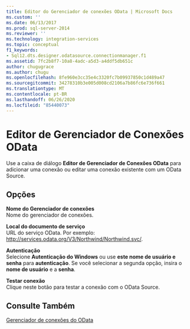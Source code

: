 ```yaml
---
title: Editor do Gerenciador de conexões OData | Microsoft Docs
ms.custom: ''
ms.date: 06/13/2017
ms.prod: sql-server-2014
ms.reviewer: ''
ms.technology: integration-services
ms.topic: conceptual
f1_keywords:
- Sql12.dts.designer.odatasource.connectionmanager.f1
ms.assetid: 7fc2b8f7-10a8-4adc-a5d3-a4ddf5db651c
author: chugugrace
ms.author: chugu
ms.openlocfilehash: 8fe960e3cc35e4c3320fc7b09937850c1d489a47
ms.sourcegitcommit: 34278310b3e005d008cd2106a7b86fc6e736f661
ms.translationtype: MT
ms.contentlocale: pt-BR
ms.lasthandoff: 06/26/2020
ms.locfileid: "85440073"
---
```

# <a name="odata-connection-manager-editor"></a>Editor de Gerenciador de Conexões OData
  Use a caixa de diálogo **Editor de Gerenciador de Conexões OData** para adicionar uma conexão ou editar uma conexão existente com um OData Source.  
  
## <a name="options"></a>Opções  
 **Nome do Gerenciador de conexões**  
 Nome do gerenciador de conexões.  
  
 **Local do documento de serviço**  
 URL do serviço OData. Por exemplo: http://services.odata.org/V3/Northwind/Northwind.svc/.  
  
 **Autenticação**  
 Selecione **Autenticação do Windows** ou use **este nome de usuário e senha** para **autenticação**. Se você selecionar a segunda opção, insira o **nome de usuário** e a **senha**.  
  
 **Testar conexão**  
 Clique neste botão para testar a conexão com o OData Source.  
  
## <a name="see-also"></a>Consulte Também  
 [Gerenciador de conexões do OData](connection-manager/odata-connection-manager.md)  
  
  
